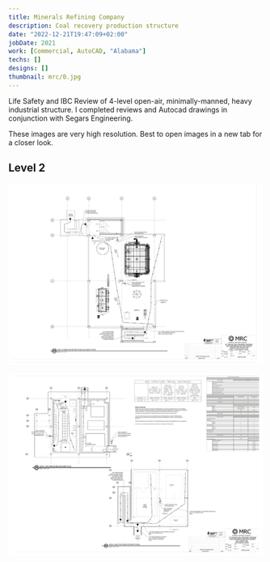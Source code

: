 ```yaml
---
title: Minerals Refining Company
description: Coal recovery production structure
date: "2022-12-21T19:47:09+02:00"
jobDate: 2021
work: [Commercial, AutoCAD, "Alabama"]
techs: []
designs: []
thumbnail: mrc/0.jpg
---
```


Life Safety and IBC
Review of 4-level open-air, minimally-manned, heavy industrial structure. I completed reviews
and Autocad drawings in conjunction with Segars Engineering.

These images are very high resolution. Best to open images in a new tab for a closer look.


## Level 2

<div class="zoom">

![](1.jpg)

</div>

<div class="zoom">

![](2.jpg)

</div>
